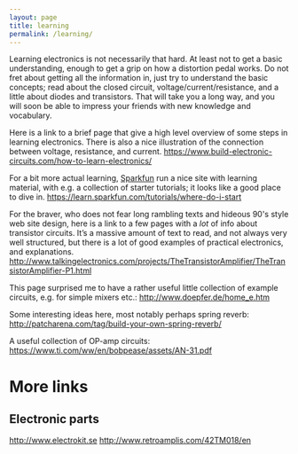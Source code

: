 ```yaml
---
layout: page
title: learning
permalink: /learning/
---
```



Learning electronics is not necessarily that hard. At least not to get a basic understanding, enough to get a grip on how a distortion pedal works. Do not fret about getting all the information in, just try to understand the basic concepts; read about the closed circuit, voltage/current/resistance, and a little about diodes and transistors. That will take you a long way, and you will soon be able to impress your friends with new knowledge and vocabulary.

Here is a link to a brief page that give a high level overview of some steps in learning electronics. There is also a nice illustration of the connection between voltage, resistance, and current. 
<https://www.build-electronic-circuits.com/how-to-learn-electronics/>

For a bit more actual learning, [Sparkfun](https://www.sparkfun.com) run a nice site with learning material, with e.g. a collection of starter tutorials; it looks like a good place to dive in.
<https://learn.sparkfun.com/tutorials/where-do-i-start>


For the braver, who does not fear long rambling texts and hideous 90's style web site design, here is a link to a few pages with a _lot_ of info about transistor circuits. It’s a massive amount of text to read, and not always very well structured, but there is a lot of good examples of practical electronics, and explanations. 
<http://www.talkingelectronics.com/projects/TheTransistorAmplifier/TheTransistorAmplifier-P1.html>


This page surprised me to have a rather useful little collection of example circuits, e.g. for simple mixers etc.: 
<http://www.doepfer.de/home_e.htm>

Some interesting ideas here, most notably perhaps spring reverb:
<http://patcharena.com/tag/build-your-own-spring-reverb/>


A useful collection of OP-amp circuits: 
<https://www.ti.com/ww/en/bobpease/assets/AN-31.pdf>


# More links

## Electronic parts

<http://www.electrokit.se>
<http://www.retroamplis.com/42TM018/en>


